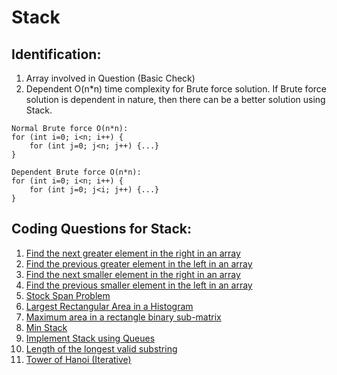 # Stack

## Identification:

1. Array involved in Question (Basic Check)
2. Dependent O(n*n) time complexity for Brute force solution. If Brute force solution is dependent in nature, then there can be a better solution using Stack.

```
Normal Brute force O(n*n):
for (int i=0; i<n; i++) {
	for (int j=0; j<n; j++) {...}
}

Dependent Brute force O(n*n):
for (int i=0; i<n; i++) {
	for (int j=0; j<i; j++) {...}
}
```

## Coding Questions for Stack:

1. [Find the next greater element in the right in an array](https://practice.geeksforgeeks.org/problems/next-larger-element-1587115620/1)
2. [Find the previous greater element in the left in an array](https://www.geeksforgeeks.org/previous-greater-element/)
3. [Find the next smaller element in the right in an array](https://www.geeksforgeeks.org/next-smaller-element/)
4. [Find the previous smaller element in the left in an array](https://www.geeksforgeeks.org/find-the-nearest-smaller-numbers-on-left-side-in-an-array/)
5. [Stock Span Problem](https://practice.geeksforgeeks.org/problems/stock-span-problem-1587115621/1)
6. [Largest Rectangular Area in a Histogram](https://practice.geeksforgeeks.org/problems/maximum-rectangular-area-in-a-histogram/1)
7. [Maximum area in a rectangle binary sub-matrix](https://practice.geeksforgeeks.org/problems/max-rectangle/1)
8. [Min Stack](https://leetcode.com/problems/min-stack/)
9. [Implement Stack using Queues](https://www.geeksforgeeks.org/implement-stack-using-queue/)
10. [Length of the longest valid substring](https://practice.geeksforgeeks.org/problems/valid-substring0624/1)
11. [Tower of Hanoi (Iterative)](https://practice.geeksforgeeks.org/problems/help-the-old-man3848/1)
